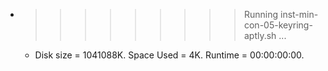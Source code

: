 * >>>>>>>>> Running inst-min-con-05-keyring-aptly.sh ...
  * Disk size = 1041088K. Space Used = 4K. Runtime = 00:00:00:00.
